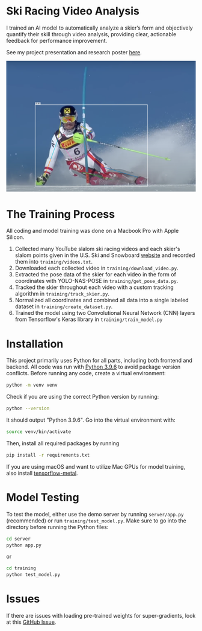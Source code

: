 # Ski Racing Video Analysis

I trained an AI model to automatically analyze a skier’s form and objectively quantify their skill through video analysis, providing clear, actionable feedback for performance improvement.

See my project presentation and research poster [here](https://drive.google.com/drive/u/0/folders/17-Y_yLdH8KVOZXo__L7LQxmQnudO15Sp).

![image](images/processed_sample1.png)



# The Training Process
All coding and model training was done on a Macbook Pro with Apple Silicon.

1. Collected many YouTube slalom ski racing videos and  each skier's slalom points given in the U.S. Ski and Snowboard [website](https://www.usskiandsnowboard.org/public-tools/members) and recorded them into `training/videos.txt`.
2. Downloaded each collected video in `training/download_video.py`.
3. Extracted the pose data of the skier for each video in the form of coordinates with YOLO-NAS-POSE in `training/get_pose_data.py`.
4. Tracked the skier throughout each video with a custom tracking algorithm in `training/track_skier.py`.
5. Normalized all coordinates and combined all data into a single labeled dataset in `training/create_dataset.py`.
6. Trained the model using two Convolutional Neural Network (CNN) layers from Tensorflow's Keras library in `training/train_model.py`


# Installation
This project primarily uses Python for all parts, including both frontend and backend. All code was run with [Python 3.9.6](https://www.python.org/downloads/) to avoid package version conflicts. Before running any code, create a virtual environment:

```sh
python -m venv venv
```

Check if you are using the correct Python version by running:

```sh
python --version
```

It should output "Python 3.9.6". Go into the virtual environment with:

```sh
source venv/bin/activate
```

Then, install all required packages by running

```sh
pip install -r requirements.txt
```

If you are using macOS and want to utilize Mac GPUs for model training, also install [tensorflow-metal](https://developer.apple.com/metal/tensorflow-plugin/).


# Model Testing
To test the model, either use the demo server by running `server/app.py` (recommended) or run `training/test_model.py`. Make sure to go into the directory before running the Python files:

```sh
cd server
python app.py
```
or
```sh
cd training
python test_model.py
```


# Issues
If there are issues with loading pre-trained weights for super-gradients, look at this [GitHub Issue](https://github.com/Deci-AI/super-gradients/issues/2064).